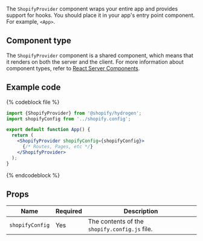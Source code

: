 <!-- This file is generated from source code in the Shopify/hydrogen repo. Edit the files in /packages/hydrogen/src/foundation/ShopifyProvider and run 'yarn generate-docs' at the root of this repo. For more information, refer to https://github.com/Shopify/shopify-dev/blob/master/content/internal/operations/hydrogen-reference-docs.md. -->

The `ShopifyProvider` component wraps your entire app and provides support for hooks. You should place it in your app's entry point component. For example, `<App>`.

## Component type

The `ShopifyProvider` component is a shared component, which means that it renders on both the server and the client. For more information about component types, refer to [React Server Components](/api/hydrogen/framework/react-server-components).

## Example code

{% codeblock file %}

```jsx
import {ShopifyProvider} from '@shopify/hydrogen';
import shopifyConfig from '../shopify.config';

export default function App() {
  return (
    <ShopifyProvider shopifyConfig={shopifyConfig}>
      {/* Routes, Pages, etc */}
    </ShopifyProvider>
  );
}
```

{% endcodeblock %}

## Props

| Name            | Required | Description                                   |
| --------------- | -------- | --------------------------------------------- |
| `shopifyConfig` | Yes      | The contents of the `shopify.config.js` file. |

